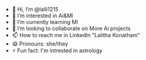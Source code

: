 - 👋 Hi, I’m @lalli1215
- 👀 I’m interested in Ai&Ml
- 🌱 I’m currently learning Ml
- 💞️ I’m looking to collaborate on More Ai projects
- 📫 How to reach me in Linkedln "Lalitha Konatham"
- 😄 Pronouns: she/they
- ⚡ Fun fact: I'm intrested in astrology 

<!---
lalli1215/lalli1215 is a ✨ special ✨ repository because its `README.md` (this file) appears on your GitHub profile.
You can click the Preview link to take a look at your changes.
--->
